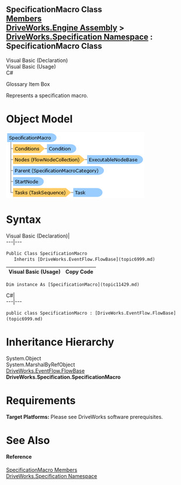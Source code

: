 SpecificationMacro Class   
[Members](topic11430.md)   
[DriveWorks.Engine Assembly](topic2156.md) > [DriveWorks.Specification Namespace](topic10764.md) : SpecificationMacro Class  
---  
  
Visual Basic (Declaration)    
Visual Basic (Usage)    
C# 

Glossary Item Box

Represents a specification macro. 

# Object Model

![](dotnetdiagramimages/image581.png)

# Syntax

Visual Basic (Declaration)|   
---|---  
      
    
    Public Class SpecificationMacro 
       Inherits [DriveWorks.EventFlow.FlowBase](topic6999.md)  
  
Visual Basic (Usage)| Copy Code  
---|---  
      
    
    Dim instance As [SpecificationMacro](topic11429.md)  
  
C#|   
---|---  
      
    
    public class SpecificationMacro : [DriveWorks.EventFlow.FlowBase](topic6999.md)   
  
# Inheritance Hierarchy

System.Object  
System.MarshalByRefObject  
[DriveWorks.EventFlow.FlowBase](topic6999.md)  
**DriveWorks.Specification.SpecificationMacro**  


# Requirements

**Target Platforms:** Please see DriveWorks software prerequisites.

# See Also

#### Reference

[SpecificationMacro Members](topic11430.md)   
[DriveWorks.Specification Namespace](topic10764.md)


